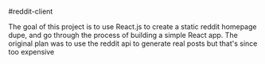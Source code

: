 #reddit-client

The goal of this project is to use React.js to create a static reddit homepage dupe, and go through the process of building a simple React app. The original plan was to use the reddit api to generate real posts but that's since too expensive
